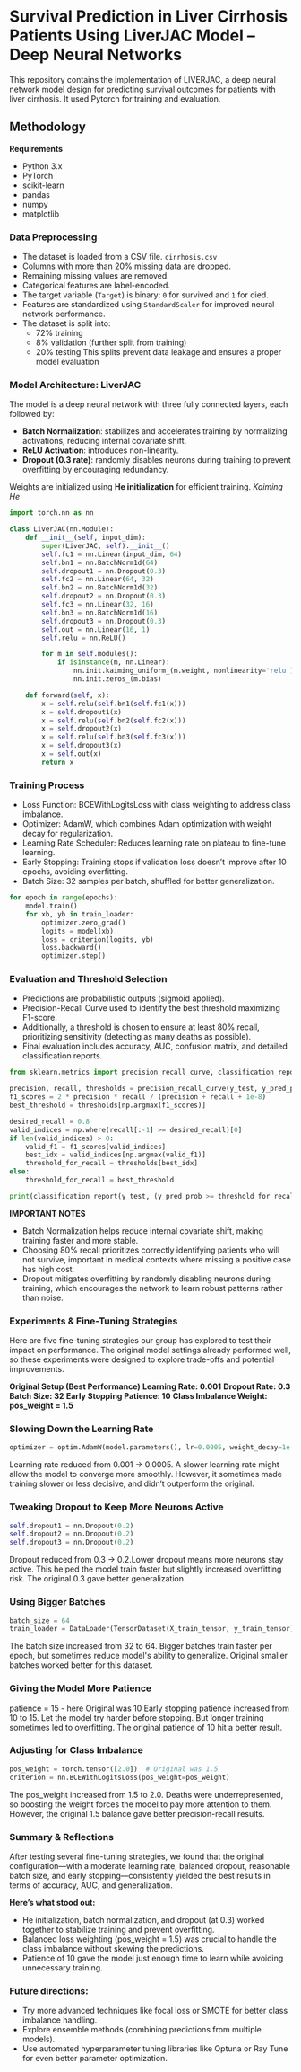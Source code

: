 # Survival Prediction in Liver Cirrhosis Patients Using LiverJAC Model – Deep Neural Networks

This repository contains the implementation of LIVERJAC, a deep neural network model design for predicting survival outcomes for patients with liver cirrhosis.
It used Pytorch for training and evaluation.

## Methodology

**Requirements**
- Python 3.x
- PyTorch
- scikit-learn
- pandas
- numpy
- matplotlib


### Data Preprocessing

- The dataset is loaded from a CSV file. `cirrhosis.csv`
- Columns with more than 20% missing data are dropped.
- Remaining missing values are removed.
- Categorical features are label-encoded.
- The target variable (`Target`) is binary: `0` for survived and `1` for died.
- Features are standardized using `StandardScaler` for improved neural network performance.
- The dataset is split into:
  - 72% training
  - 8% validation (further split from training)
  - 20% testing
This splits prevent data leakage and ensures a proper model evaluation



### Model Architecture: LiverJAC

The model is a deep neural network with three fully connected layers, each followed by:

- **Batch Normalization**: stabilizes and accelerates training by normalizing activations, reducing internal covariate shift.
- **ReLU Activation**: introduces non-linearity.
- **Dropout (0.3 rate)**: randomly disables neurons during training to prevent overfitting by encouraging redundancy.

Weights are initialized using **He initialization** for efficient training. *Kaiming He*

```python
import torch.nn as nn

class LiverJAC(nn.Module):
    def __init__(self, input_dim):
        super(LiverJAC, self).__init__()
        self.fc1 = nn.Linear(input_dim, 64)
        self.bn1 = nn.BatchNorm1d(64)
        self.dropout1 = nn.Dropout(0.3)
        self.fc2 = nn.Linear(64, 32)
        self.bn2 = nn.BatchNorm1d(32)
        self.dropout2 = nn.Dropout(0.3)
        self.fc3 = nn.Linear(32, 16)
        self.bn3 = nn.BatchNorm1d(16)
        self.dropout3 = nn.Dropout(0.3)
        self.out = nn.Linear(16, 1)
        self.relu = nn.ReLU()

        for m in self.modules():
            if isinstance(m, nn.Linear):
                nn.init.kaiming_uniform_(m.weight, nonlinearity='relu')
                nn.init.zeros_(m.bias)

    def forward(self, x):
        x = self.relu(self.bn1(self.fc1(x)))
        x = self.dropout1(x)
        x = self.relu(self.bn2(self.fc2(x)))
        x = self.dropout2(x)
        x = self.relu(self.bn3(self.fc3(x)))
        x = self.dropout3(x)
        x = self.out(x)
        return x
```
### Training Process
- Loss Function: BCEWithLogitsLoss with class weighting to address class imbalance.
- Optimizer: AdamW, which combines Adam optimization with weight decay for regularization.
- Learning Rate Scheduler: Reduces learning rate on plateau to fine-tune learning.
- Early Stopping: Training stops if validation loss doesn’t improve after 10 epochs, avoiding overfitting.
- Batch Size: 32 samples per batch, shuffled for better generalization.
```python
for epoch in range(epochs):
    model.train()
    for xb, yb in train_loader:
        optimizer.zero_grad()
        logits = model(xb)
        loss = criterion(logits, yb)
        loss.backward()
        optimizer.step()

```
### Evaluation and Threshold Selection
- Predictions are probabilistic outputs (sigmoid applied).
- Precision-Recall Curve used to identify the best threshold maximizing F1-score.
- Additionally, a threshold is chosen to ensure at least 80% recall, prioritizing sensitivity (detecting as many deaths as possible).
- Final evaluation includes accuracy, AUC, confusion matrix, and detailed classification reports.

```python
from sklearn.metrics import precision_recall_curve, classification_report

precision, recall, thresholds = precision_recall_curve(y_test, y_pred_prob)
f1_scores = 2 * precision * recall / (precision + recall + 1e-8)
best_threshold = thresholds[np.argmax(f1_scores)]

desired_recall = 0.8
valid_indices = np.where(recall[:-1] >= desired_recall)[0]
if len(valid_indices) > 0:
    valid_f1 = f1_scores[valid_indices]
    best_idx = valid_indices[np.argmax(valid_f1)]
    threshold_for_recall = thresholds[best_idx]
else:
    threshold_for_recall = best_threshold

print(classification_report(y_test, (y_pred_prob >= threshold_for_recall).astype(int)))
```
**IMPORTANT NOTES**
- Batch Normalization helps reduce internal covariate shift, making training faster and more stable.
- Choosing 80% recall prioritizes correctly identifying patients who will not survive, important in medical contexts where missing a positive case has high cost.
- Dropout mitigates overfitting by randomly disabling neurons during training, which encourages the network to learn robust patterns rather than noise.

### Experiments & Fine-Tuning Strategies
Here are five fine-tuning strategies our group has explored to test their impact on performance. The original model settings already performed well, so these experiments were designed to explore trade-offs and potential improvements.

**Original Setup (Best Performance)**
**Learning Rate: 0.001**
**Dropout Rate: 0.3**
**Batch Size: 32**
**Early Stopping Patience: 10**
**Class Imbalance Weight: pos_weight = 1.5**

### Slowing Down the Learning Rate
```python
optimizer = optim.AdamW(model.parameters(), lr=0.0005, weight_decay=1e-4)
```
Learning rate reduced from 0.001 → 0.0005. A slower learning rate might allow the model to converge more smoothly. 
However, it sometimes made training slower or less decisive, and didn’t outperform the original.

### Tweaking Dropout to Keep More Neurons Active
```python
self.dropout1 = nn.Dropout(0.2)
self.dropout2 = nn.Dropout(0.2)
self.dropout3 = nn.Dropout(0.2)
```
Dropout reduced from 0.3 → 0.2.Lower dropout means more neurons stay active. This helped the model train faster but slightly increased overfitting risk. 
The original 0.3 gave better generalization.

### Using Bigger Batches
```python
batch_size = 64
train_loader = DataLoader(TensorDataset(X_train_tensor, y_train_tensor), batch_size=batch_size, shuffle=True)
```
The batch size increased from 32 to 64. Bigger batches train faster per epoch, but sometimes reduce model's ability to generalize. 
Original smaller batches worked better for this dataset.

### Giving the Model More Patience

patience = 15  - here Original was 10
Early stopping patience increased from 10 to 15. Let the model try harder before stopping. But longer training sometimes led to overfitting. 
The original patience of 10 hit a better result.

### Adjusting for Class Imbalance
```python
pos_weight = torch.tensor([2.0])  # Original was 1.5
criterion = nn.BCEWithLogitsLoss(pos_weight=pos_weight)
```
The pos_weight increased from 1.5 to 2.0. Deaths were underrepresented, so boosting the weight forces the model to pay more attention to them. 
However, the original 1.5 balance gave better precision-recall results.

### Summary & Reflections
After testing several fine-tuning strategies, we found that the original configuration—with a moderate learning rate, balanced dropout, reasonable batch size, and early stopping—consistently yielded the best results in terms of accuracy, AUC, and generalization.

**Here’s what stood out:**
- He initialization, batch normalization, and dropout (at 0.3) worked together to stabilize training and prevent overfitting.
- Balanced loss weighting (pos_weight = 1.5) was crucial to handle the class imbalance without skewing the predictions.
- Patience of 10 gave the model just enough time to learn while avoiding unnecessary training.

### Future directions:
- Try more advanced techniques like focal loss or SMOTE for better class imbalance handling.
- Explore ensemble methods (combining predictions from multiple models).
- Use automated hyperparameter tuning libraries like Optuna or Ray Tune for even better parameter optimization.


